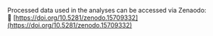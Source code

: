 Processed data used in the analyses can be accessed via Zenaodo:  
🔗 [https://doi.org/10.5281/zenodo.15709332](https://doi.org/10.5281/zenodo.15709332)
